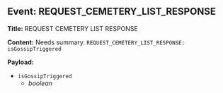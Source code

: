 ## Event: REQUEST_CEMETERY_LIST_RESPONSE

**Title:** REQUEST CEMETERY LIST RESPONSE

**Content:**
Needs summary.
`REQUEST_CEMETERY_LIST_RESPONSE: isGossipTriggered`

**Payload:**
- `isGossipTriggered`
  - *boolean*